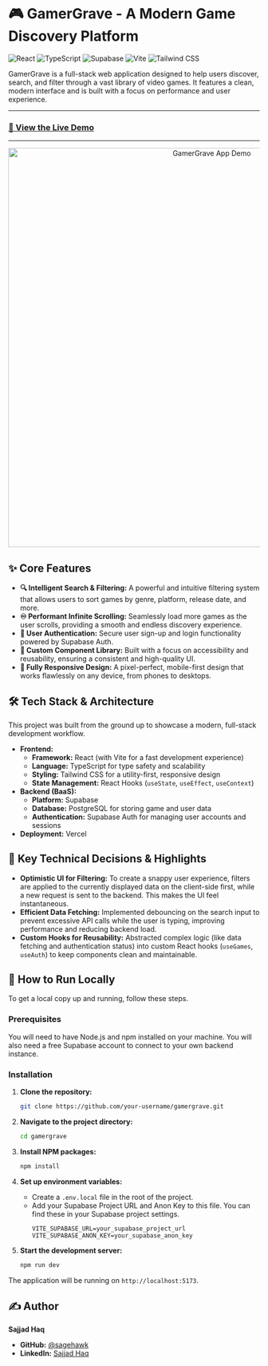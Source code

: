 # 🎮 GamerGrave - A Modern Game Discovery Platform

![React](https://img.shields.io/badge/React-20232A?style=for-the-badge&logo=react&logoColor=61DAFB) ![TypeScript](https://img.shields.io/badge/TypeScript-007ACC?style=for-the-badge&logo=typescript&logoColor=white) ![Supabase](https://img.shields.io/badge/Supabase-3ECF8E?style=for-the-badge&logo=supabase&logoColor=white) ![Vite](https://img.shields.io/badge/Vite-646CFF?style=for-the-badge&logo=vite&logoColor=white) ![Tailwind CSS](https://img.shields.io/badge/Tailwind_CSS-38B2AC?style=for-the-badge&logo=tailwind-css&logoColor=white)

GamerGrave is a full-stack web application designed to help users discover, search, and filter through a vast library of video games. It features a clean, modern interface and is built with a focus on performance and user experience.

---

### [🚀 View the Live Demo](https://gg.sajjadhaq.com)

---

<!--
  IMPORTANT: A high-quality GIF or screenshot of the app is essential.
  Showcase the infinite scroll, the filters working, and the responsive design.
-->
<p align="center">
  <img src="https://i.imgur.com/jTZBOsb.gif" alt="GamerGrave App Demo" width="800"/>
</p>

## ✨ Core Features

-   **🔍 Intelligent Search & Filtering:** A powerful and intuitive filtering system that allows users to sort games by genre, platform, release date, and more.
-   **♾️ Performant Infinite Scrolling:** Seamlessly load more games as the user scrolls, providing a smooth and endless discovery experience.
-   **🔐 User Authentication:** Secure user sign-up and login functionality powered by Supabase Auth.
-   **🎨 Custom Component Library:** Built with a focus on accessibility and reusability, ensuring a consistent and high-quality UI.
-   **📱 Fully Responsive Design:** A pixel-perfect, mobile-first design that works flawlessly on any device, from phones to desktops.

## 🛠️ Tech Stack & Architecture

This project was built from the ground up to showcase a modern, full-stack development workflow.

-   **Frontend:**
    -   **Framework:** React (with Vite for a fast development experience)
    -   **Language:** TypeScript for type safety and scalability
    -   **Styling:** Tailwind CSS for a utility-first, responsive design
    -   **State Management:** React Hooks (`useState`, `useEffect`, `useContext`)
-   **Backend (BaaS):**
    -   **Platform:** Supabase
    -   **Database:** PostgreSQL for storing game and user data
    -   **Authentication:** Supabase Auth for managing user accounts and sessions
-   **Deployment:** Vercel

## 🧠 Key Technical Decisions & Highlights

-   **Optimistic UI for Filtering:** To create a snappy user experience, filters are applied to the currently displayed data on the client-side first, while a new request is sent to the backend. This makes the UI feel instantaneous.
-   **Efficient Data Fetching:** Implemented debouncing on the search input to prevent excessive API calls while the user is typing, improving performance and reducing backend load.
-   **Custom Hooks for Reusability:** Abstracted complex logic (like data fetching and authentication status) into custom React hooks (`useGames`, `useAuth`) to keep components clean and maintainable.

## 🚀 How to Run Locally

To get a local copy up and running, follow these steps.

### Prerequisites

You will need to have Node.js and npm installed on your machine. You will also need a free Supabase account to connect to your own backend instance.

### Installation

1.  **Clone the repository:**
    ```sh
    git clone https://github.com/your-username/gamergrave.git
    ```

2.  **Navigate to the project directory:**
    ```sh
    cd gamergrave
    ```

3.  **Install NPM packages:**
    ```sh
    npm install
    ```

4.  **Set up environment variables:**
    -   Create a `.env.local` file in the root of the project.
    -   Add your Supabase Project URL and Anon Key to this file. You can find these in your Supabase project settings.
        ```
        VITE_SUPABASE_URL=your_supabase_project_url
        VITE_SUPABASE_ANON_KEY=your_supabase_anon_key
        ```

5.  **Start the development server:**
    ```sh
    npm run dev
    ```

The application will be running on `http://localhost:5173`.

## ✍️ Author

**Sajjad Haq**

-   **GitHub:** [@sagehawk](https://github.com/sagehawk)
-   **LinkedIn:** [Sajjad Haq](https://www.linkedin.com/in/sajjadhaq/)
